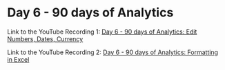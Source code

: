 
# Day 6 - 90 days of Analytics



Link to the YouTube Recording 1:
 [Day 6 - 90 days of Analytics: Edit Numbers, Dates, Currency](https://www.youtube.com/watch?v=X1NzQb8ThQY)

Link to the YouTube Recording 2:
 [Day 6 - 90 days of Analytics: Formatting in Excel](https://www.youtube.com/watch?v=AS8on52dBuk)
